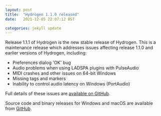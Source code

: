 ```yaml
---
layout: post
title:  "Hydrogen 1.1.0 released"
date:   2021-12-05 22:07:12 BST

categories: jekyll update
---
```


Release 1.1.1 of Hydrogen is the new stable release of Hydrogen. This is a maintenance release which addresses issues affecting release 1.1.0 and earlier versions of Hydrogen, including:

  - Preferences dialog 'OK' bug
  - Audio problems when using LADSPA plugins with PulseAudio
  - MIDI crashes and other issues on 64-bit Windows
  - Missing tags and markers
  - Inability to control audio latency on Windows (PortAudio)

Full details of these issues are [available on GitHub](https://github.com/hydrogen-music/hydrogen/milestone/8?closed=1).

Source code and binary releases for Windows and macOS are available from [GitHub](https://github.com/hydrogen-music/hydrogen/releases/tag/1.1.1). 
